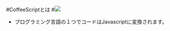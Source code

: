 #CoffeeScriptとは
#<img src="http://coffeescript.org/documentation/images/logo.png">
- プログラミング言語の１つでコードはJavascriptに変換されます。
